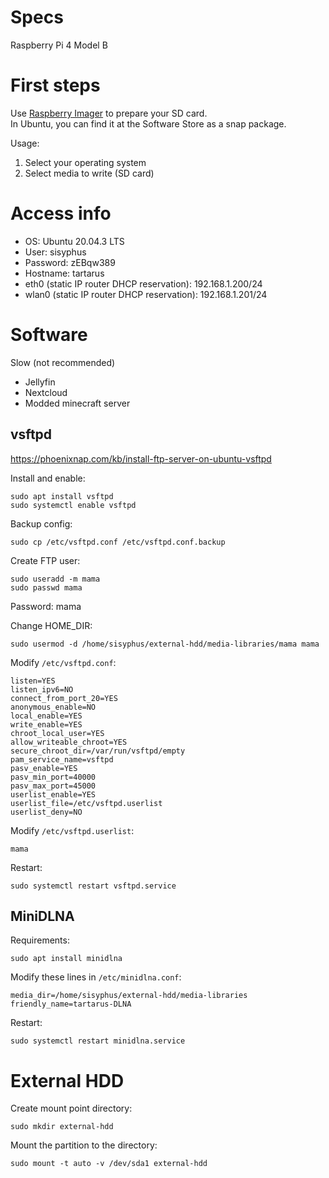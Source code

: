 # Specs

Raspberry Pi 4 Model B



# First steps

Use [Raspberry Imager](https://www.raspberrypi.com/software/) to prepare your SD card.  
In Ubuntu, you can find it at the Software Store as a snap package.

Usage:

1. Select your operating system
2. Select media to write (SD card)



# Access info

- OS: Ubuntu 20.04.3 LTS
- User: sisyphus
- Password: zEBqw389
- Hostname: tartarus
- eth0 (static IP router DHCP reservation): 192.168.1.200/24
- wlan0 (static IP router DHCP reservation): 192.168.1.201/24



# Software

Slow (not recommended)

- Jellyfin 
- Nextcloud
- Modded minecraft server

## vsftpd

https://phoenixnap.com/kb/install-ftp-server-on-ubuntu-vsftpd

Install and enable:
```
sudo apt install vsftpd
sudo systemctl enable vsftpd
```

Backup config:
```
sudo cp /etc/vsftpd.conf /etc/vsftpd.conf.backup
```

Create FTP user:
```
sudo useradd -m mama
sudo passwd mama
```
Password: mama

Change HOME_DIR:
```
sudo usermod -d /home/sisyphus/external-hdd/media-libraries/mama mama
```

Modify `/etc/vsftpd.conf`:
```
listen=YES
listen_ipv6=NO
connect_from_port_20=YES
anonymous_enable=NO
local_enable=YES
write_enable=YES
chroot_local_user=YES
allow_writeable_chroot=YES
secure_chroot_dir=/var/run/vsftpd/empty
pam_service_name=vsftpd
pasv_enable=YES
pasv_min_port=40000
pasv_max_port=45000
userlist_enable=YES
userlist_file=/etc/vsftpd.userlist
userlist_deny=NO
```

Modify `/etc/vsftpd.userlist`:
```
mama
```

Restart:
```
sudo systemctl restart vsftpd.service
```



## MiniDLNA

Requirements:
```
sudo apt install minidlna
```

Modify these lines in `/etc/minidlna.conf`:
```
media_dir=/home/sisyphus/external-hdd/media-libraries
friendly_name=tartarus-DLNA
```

Restart:
```
sudo systemctl restart minidlna.service
```








# External HDD

Create mount point directory:
```
sudo mkdir external-hdd
```

Mount the partition to the directory:
```
sudo mount -t auto -v /dev/sda1 external-hdd
```






